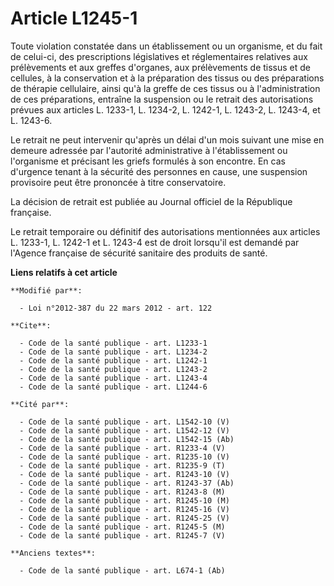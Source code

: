 # Article L1245-1

Toute violation constatée dans un établissement ou un organisme, et du fait de celui-ci, des prescriptions législatives et
réglementaires relatives aux prélèvements et aux greffes d'organes, aux prélèvements de tissus et de cellules, à la
conservation et à la préparation des tissus ou des préparations de thérapie cellulaire, ainsi qu'à la greffe de ces tissus ou
à l'administration de ces préparations, entraîne la suspension ou le retrait des autorisations prévues aux articles L.
1233-1, L. 1234-2, L. 1242-1, L. 1243-2, L. 1243-4, et L. 1243-6. 

Le retrait ne peut intervenir qu'après un délai d'un mois suivant une mise en demeure adressée par l'autorité administrative
à l'établissement ou l'organisme et précisant les griefs formulés à son encontre. En cas d'urgence tenant à la sécurité des
personnes en cause, une suspension provisoire peut être prononcée à titre conservatoire. 

La décision de retrait est publiée au Journal officiel de la République française. 

Le retrait temporaire ou définitif des autorisations mentionnées aux articles L. 1233-1, L. 1242-1 et L. 1243-4 est de droit
lorsqu'il est demandé par l'Agence française de sécurité sanitaire des produits de santé.

**Liens relatifs à cet article**

	**Modifié par**:

	  - Loi n°2012-387 du 22 mars 2012 - art. 122

	**Cite**:

	  - Code de la santé publique - art. L1233-1
	  - Code de la santé publique - art. L1234-2
	  - Code de la santé publique - art. L1242-1
	  - Code de la santé publique - art. L1243-2
	  - Code de la santé publique - art. L1243-4
	  - Code de la santé publique - art. L1244-6

	**Cité par**:

	  - Code de la santé publique - art. L1542-10 (V)
	  - Code de la santé publique - art. L1542-12 (V)
	  - Code de la santé publique - art. L1542-15 (Ab)
	  - Code de la santé publique - art. R1233-4 (V)
	  - Code de la santé publique - art. R1235-10 (V)
	  - Code de la santé publique - art. R1235-9 (T)
	  - Code de la santé publique - art. R1243-10 (V)
	  - Code de la santé publique - art. R1243-37 (Ab)
	  - Code de la santé publique - art. R1243-8 (M)
	  - Code de la santé publique - art. R1245-10 (M)
	  - Code de la santé publique - art. R1245-16 (V)
	  - Code de la santé publique - art. R1245-25 (V)
	  - Code de la santé publique - art. R1245-5 (M)
	  - Code de la santé publique - art. R1245-7 (V)

	**Anciens textes**:

	  - Code de la santé publique - art. L674-1 (Ab)
